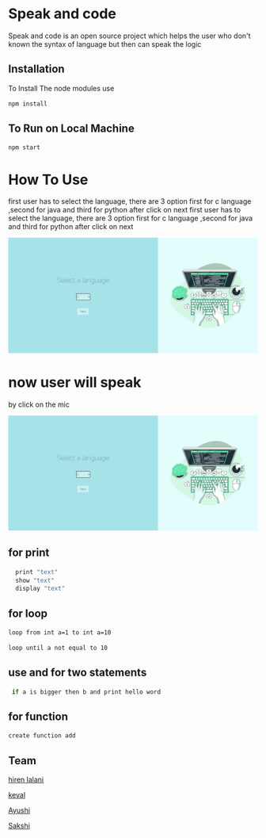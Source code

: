 # Speak and code

Speak and code is an open source project which helps the user who don't known the syntax of language but then can speak the logic 

## Installation

To Install The node modules  use 

```bash
npm install
```

## To Run on Local Machine

```bash
npm start
```


# How To Use 
first user has to select the language, there are 3 option first for c language ,second for java
and third for python 
after click on next
first user has to select the language, there are 3 option first for c language ,second for java and third for python after click on next 

![Home](https://github.com/hiren14/speak-and-code/blob/main/public/home.png)

# now user will speak 
by click on the mic

![Home](https://github.com/hiren14/speak-and-code/blob/main/public/home.png)
   
## for print 

```bash
  print "text" 
  show "text" 
  display "text"
```
## for loop

```bash
loop from int a=1 to int a=10
```

```bash
loop until a not equal to 10
```
## use and for two statements 
```bash
 if a is bigger then b and print hello word 

```
##  for  function 

```bash
create function add
```

## Team 

[hiren lalani](https://github.com/hiren14/)

[keval](https://github.com/kevalCoder9106/)

[Ayushi ](https://github.com//)

[Sakshi](https://github.com//)

